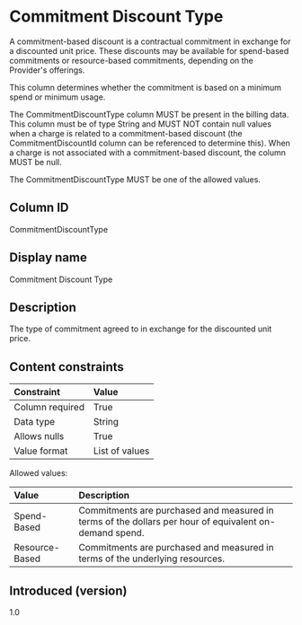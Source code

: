 # Commitment Discount Type

A commitment-based discount is a contractual commitment in exchange for a discounted unit price. These discounts may be available for spend-based commitments or resource-based commitments, depending on the Provider's offerings.

This column determines whether the commitment is based on a minimum spend or minimum usage.

The CommitmentDiscountType column MUST be present in the billing data. This column must be of type String and MUST NOT contain null values when a charge is related to a commitment-based discount (the CommitmentDiscountId column can be referenced to determine this). When a charge is not associated with a commitment-based discount, the column MUST be null.

The CommitmentDiscountType MUST be one of the allowed values.

## Column ID

CommitmentDiscountType

## Display name

Commitment Discount Type

## Description

The type of commitment agreed to in exchange for the discounted unit price.

## Content constraints

|    Constraint   |      Value       |
|:----------------|:-----------------|
| Column required | True             |
| Data type       | String           |
| Allows nulls    | True             |
| Value format    | List of values   |

Allowed values:

| Value      | Description                                                                                                                                                                   |
|:---------------|:--------------------------------------------------------------------------------------------------------------------------------------------------------------------------|
| Spend-Based    | Commitments are purchased and measured in terms of the dollars per hour of equivalent on-demand spend.                                                                    |
| Resource-Based | Commitments are purchased and measured in terms of the underlying resources.                                                                                              |

## Introduced (version)

1.0
